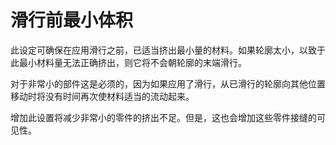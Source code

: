 滑行前最小体积
====
此设定可确保在应用滑行之前，已适当挤出最小量的材料。如果轮廓太小，以致于此最小材料量无法正确挤出，则它将不会朝轮廓的末端滑行。

对于非常小的部件这是必须的，因为如果应用了滑行，从已滑行的轮廓向其他位置移动时将没有时间再次使材料适当的流动起来。

增加此设置将减少非常小的零件的挤出不足。但是，这也会增加这些零件接缝的可见性。
